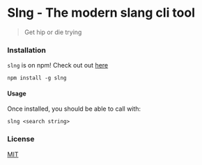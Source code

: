 # Slng - The modern slang cli tool
> Get hip or die trying

### Installation
`slng` is on npm! Check out out [here](https://www.npmjs.com/package/slng)

```
npm install -g slng
```

#### Usage
Once installed, you should be able to call with:

```
slng <search string>
```

### License
[MIT](https://github.com/jwu910/slng/blob/master/LICENSE)
